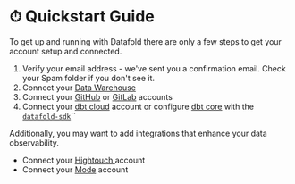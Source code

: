 # ⏱ Quickstart Guide

To get up and running with Datafold there are only a few steps to get your account setup and connected.

1. Verify your email address - we've sent you a confirmation email. Check your Spam folder if you don't see it.
2. Connect your [Data Warehouse](getting-started/data-warehouses/)
3. Connect your [GitHub](integrations/ci/git/github/) or [GitLab](integrations/ci/git/gitlab.md) accounts
4. Connect your [dbt cloud](integrations/ci/dbt-cloud.md) account or configure [dbt core](integrations/ci/dbt-ci/) with the [`datafold-sdk`](integrations/ci/dbt-ci/)``

Additionally, you may want to add integrations that enhance your data observability.&#x20;

* Connect your [Hightouch ](integrations/data-apps/hightouch.md)account
* Connect your [Mode](integrations/data-apps/mode.md) account
